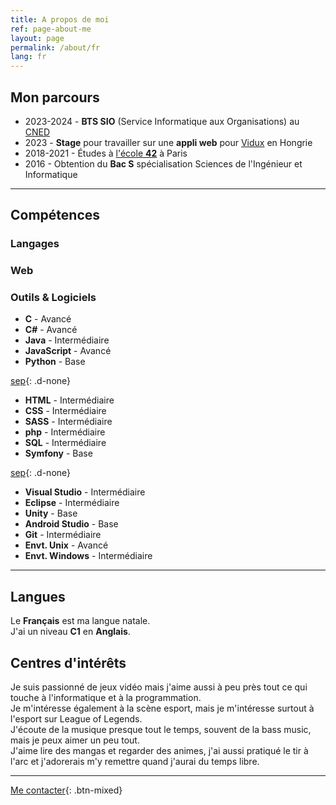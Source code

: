 ```yaml
---
title: A propos de moi
ref: page-about-me
layout: page
permalink: /about/fr
lang: fr
---
```


## Mon parcours

- <i class="fa-solid fa-graduation-cap"></i> 2023-2024 - **BTS SIO** (Service Informatique aux Organisations) au [CNED](https://www.cned.fr/)
- <i class="fa-solid fa-briefcase"></i> 2023 - **Stage** pour travailler sur une **appli web** pour [Vidux](https://vidux.net/) en Hongrie
- <i class="fa-solid fa-graduation-cap"></i> 2018-2021 - Études à [l'école **42**](https://42.fr/) à Paris
- <i class="fa-solid fa-graduation-cap"></i> 2016 - Obtention du **Bac S** spécialisation Sciences de l'Ingénieur et Informatique

---

## Compétences

<div id="tri-col" markdown="1">

### Langages

### Web

### Outils & Logiciels

- **C** - Avancé
- **C#** - Avancé
- **Java** - Intermédiaire
- **JavaScript** - Avancé
- **Python** - Base

[sep](/){: .d-none}

- **HTML** - Intermédiaire
- **CSS** - Intermédiaire
- **SASS** - Intermédiaire
- **php** - Intermédiaire
- **SQL** - Intermédiaire
- **Symfony** - Base

[sep](/){: .d-none}

- **Visual Studio** - Intermédiaire
- **Eclipse** - Intermédiaire
- **Unity** - Base
- **Android Studio** - Base
- **Git** - Intermédiaire
- **Envt. Unix** - Avancé
- **Envt. Windows** - Intermédiaire

</div>

---

## Langues

Le **Français** est ma langue natale.  
J'ai un niveau **C1** en **Anglais**.

## Centres d'intérêts

Je suis passionné de jeux vidéo mais j'aime aussi à peu près tout ce qui touche à l'informatique et à la programmation.  
Je m'intéresse également à la scène esport, mais je m'intéresse surtout à l'esport sur League of Legends.  
J'écoute de la musique presque tout le temps, souvent de la bass music, mais je peux aimer un peu tout.  
J'aime lire des mangas et regarder des animes, j'ai aussi pratiqué le tir à l'arc et j'adorerais m'y remettre quand j'aurai du temps libre.

---

[Me contacter]({{site.url}}/contact/{{page.lang}}){: .btn-mixed}
